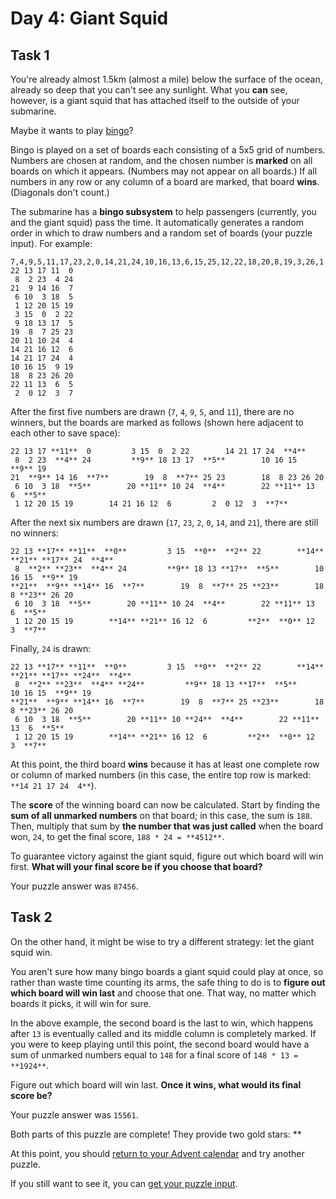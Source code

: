 # Day 4: Giant Squid 
## Task 1
You're already almost 1.5km (almost a mile) below the surface of the ocean, already so deep that you can't see any sunlight. What you **can** see, however, is a giant squid that has attached itself to the outside of your submarine.

Maybe it wants to play <a href="https://en.wikipedia.org/wiki/Bingo_(American_version)" target="_blank">bingo</a>?

Bingo is played on a set of boards each consisting of a 5x5 grid of numbers. Numbers are chosen at random, and the chosen number is **marked** on all boards on which it appears. (Numbers may not appear on all boards.) If all numbers in any row or any column of a board are marked, that board **wins**. (Diagonals don't count.)

The submarine has a **bingo subsystem** to help passengers (currently, you and the giant squid) pass the time. It automatically generates a random order in which to draw numbers and a random set of boards (your puzzle input). For example:
```
7,4,9,5,11,17,23,2,0,14,21,24,10,16,13,6,15,25,12,22,18,20,8,19,3,26,1
22 13 17 11  0
 8  2 23  4 24
21  9 14 16  7
 6 10  3 18  5
 1 12 20 15 19
 3 15  0  2 22
 9 18 13 17  5
19  8  7 25 23
20 11 10 24  4
14 21 16 12  6
14 21 17 24  4
10 16 15  9 19
18  8 23 26 20
22 11 13  6  5
 2  0 12  3  7
```

After the first five numbers are drawn (`7`, `4`, `9`, `5`, and `11`), there are no winners, but the boards are marked as follows (shown here adjacent to each other to save space):
```
22 13 17 **11**  0         3 15  0  2 22        14 21 17 24  **4**
 8  2 23  **4** 24         **9** 18 13 17  **5**        10 16 15  **9** 19
21  **9** 14 16  **7**        19  8  **7** 25 23        18  8 23 26 20
 6 10  3 18  **5**        20 **11** 10 24  **4**        22 **11** 13  6  **5**
 1 12 20 15 19        14 21 16 12  6         2  0 12  3  **7**
```

After the next six numbers are drawn (`17`, `23`, `2`, `0`, `14`, and `21`), there are still no winners:
```
22 13 **17** **11**  **0**         3 15  **0**  **2** 22        **14** **21** **17** 24  **4**
 8  **2** **23**  **4** 24         **9** 18 13 **17**  **5**        10 16 15  **9** 19
**21**  **9** **14** 16  **7**        19  8  **7** 25 **23**        18  8 **23** 26 20
 6 10  3 18  **5**        20 **11** 10 24  **4**        22 **11** 13  6  **5**
 1 12 20 15 19        **14** **21** 16 12  6         **2**  **0** 12  3  **7**
```

Finally, `24` is drawn:
```
22 13 **17** **11**  **0**         3 15  **0**  **2** 22        **14** **21** **17** **24**  **4**
 8  **2** **23**  **4** **24**         **9** 18 13 **17**  **5**        10 16 15  **9** 19
**21**  **9** **14** 16  **7**        19  8  **7** 25 **23**        18  8 **23** 26 20
 6 10  3 18  **5**        20 **11** 10 **24**  **4**        22 **11** 13  6  **5**
 1 12 20 15 19        **14** **21** 16 12  6         **2**  **0** 12  3  **7**
```

At this point, the third board **wins** because it has at least one complete row or column of marked numbers (in this case, the entire top row is marked: `**14 21 17 24  4**`).

The **score** of the winning board can now be calculated. Start by finding the **sum of all unmarked numbers** on that board; in this case, the sum is `188`. Then, multiply that sum by **the number that was just called** when the board won, `24`, to get the final score, `188 * 24 = **4512**`.

To guarantee victory against the giant squid, figure out which board will win first. **What will your final score be if you choose that board?**

Your puzzle answer was `87456`.
## Task 2
On the other hand, it might be wise to try a different strategy: <span title="That's 'cuz a submarine don't pull things' antennas out of their sockets when they lose. Giant squid are known to do that.">let the giant squid win</span>.

You aren't sure how many bingo boards a giant squid could play at once, so rather than waste time counting its arms, the safe thing to do is to **figure out which board will win last** and choose that one. That way, no matter which boards it picks, it will win for sure.

In the above example, the second board is the last to win, which happens after `13` is eventually called and its middle column is completely marked. If you were to keep playing until this point, the second board would have a sum of unmarked numbers equal to `148` for a final score of `148 * 13 = **1924**`.

Figure out which board will win last. **Once it wins, what would its final score be?**

Your puzzle answer was `15561`.
<p class="day-success">Both parts of this puzzle are complete! They provide two gold stars: **

At this point, you should <a href="/2021">return to your Advent calendar</a> and try another puzzle.

If you still want to see it, you can <a href="4/input" target="_blank">get your puzzle input</a>.